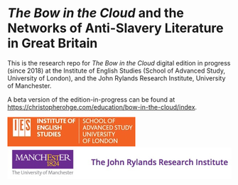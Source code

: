 # *The Bow in the Cloud* and the Networks of Anti-Slavery Literature in Great Britain 

This is the research repo for *The Bow in the Cloud* digital edition in progress (since 2018) at the Institute of English Studies (School of Advanced Study, University of London), and the John Rylands Research Institute, University of Manchester.

A beta version of the edition-in-progress can be found at https://christopherohge.com/education/bow-in-the-cloud/index.

![IES-logo](IES-logo.jpg) ![JRRI-logo](JRRI-logo.jpg)
